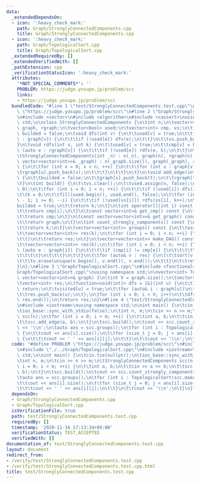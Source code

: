 ```yaml
---
data:
  _extendedDependsOn:
  - icon: ':heavy_check_mark:'
    path: Graph/StronglyConnectedComponents.cpp
    title: Graph/StronglyConnectedComponents.cpp
  - icon: ':heavy_check_mark:'
    path: Graph/TopologicalSort.cpp
    title: Graph/TopologicalSort.cpp
  _extendedRequiredBy: []
  _extendedVerifiedWith: []
  _pathExtension: cpp
  _verificationStatusIcon: ':heavy_check_mark:'
  attributes:
    '*NOT_SPECIAL_COMMENTS*': ''
    PROBLEM: https://judge.yosupo.jp/problem/scc
    links:
    - https://judge.yosupo.jp/problem/scc
  bundledCode: "#line 1 \"test/StronglyConnectedComponents.test.cpp\"\n#define PROBLEM\
    \ \"https://judge.yosupo.jp/problem/scc\"\n#line 2 \"Graph/StronglyConnectedComponents.cpp\"\
    \n#include <vector>\n#include <algorithm>\n#include <cassert>\nusing namespace\
    \ std;\n\nclass StronglyConnectedComponents {\n\tint n;\n\tvector<vector<int>>\
    \ graph, rgraph;\n\tvector<bool> used;\n\tvector<int> cmp, vs;\n\tint k;\n\tbool\
    \ builded = false;\n\tvoid dfs(int v) {\n\t\tused[v] = true;\n\t\tfor (auto e\
    \ : graph[v]) {\n\t\t\tif (!used[e]) dfs(e);\n\t\t}\n\t\tvs.push_back(v);\n\t\
    }\n\tvoid rdfs(int v, int k) {\n\t\tused[v] = true;\n\t\tcmp[v] = k;\n\t\tfor\
    \ (auto e : rgraph[v]) {\n\t\t\tif (!used[e]) rdfs(e, k);\n\t\t}\n\t}\n\npublic:\n\
    \tStronglyConnectedComponents(int _n) : n(_n), graph(n), rgraph(n) {}\n\tStronglyConnectedComponents(const\
    \ vector<vector<int>>& _graph) : n(_graph.size()), graph(_graph), rgraph(_graph)\
    \ {\n\t\tfor (int v = 0; v < n; ++v) {\n\t\t\tfor (int u : graph[v]) {\n\t\t\t\
    \trgraph[u].push_back(v);\n\t\t\t}\n\t\t}\n\t}\n\tvoid add_edge(int s, int t)\
    \ {\n\t\tbuilded = false;\n\t\tgraph[s].push_back(t);\n\t\trgraph[t].push_back(s);\n\
    \t}\n\tint build() {\n\t\tvs.clear();\n\t\tused.assign(n, false);\n\t\tcmp.assign(n,\
    \ 0);\n\t\tfor (int i = 0; i < n; ++i) {\n\t\t\tif (!used[i]) dfs(i);\n\t\t}\n\
    \t\tk = 0;\n\t\tfill(used.begin(), used.end(), false);\n\t\tfor (int i = vs.size()\
    \ - 1; i >= 0; --i) {\n\t\t\tif (!used[vs[i]]) rdfs(vs[i], k++);\n\t\t}\n\t\t\
    builded = true;\n\t\treturn k;\n\t}\n\tint operator[](int i) const {\n\t\tassert(builded);\n\
    \t\treturn cmp[i];\n\t}\n\tconst vector<int>& get_cmp() const {\n\t\tassert(builded);\n\
    \t\treturn cmp;\n\t}\n\tconst vector<vector<int>>& get_graph() const {\n\t\tassert(builded);\n\
    \t\treturn graph;\n\t}\n\tint count_strongly_components() const {\n\t\tassert(builded);\n\
    \t\treturn k;\n\t}\n\tvector<vector<int>> groups() const {\n\t\tassert(builded);\n\
    \t\tvector<vector<int>> res(k);\n\t\tfor (int i = 0; i < n; ++i) {\n\t\t\tres[cmp[i]].push_back(i);\n\
    \t\t}\n\t\treturn res;\n\t}\n\tvector<vector<int>> make_DAG() const {\n\t\tassert(builded);\n\
    \t\tvector<vector<int>> res(k);\n\t\tfor (int i = 0; i < n; ++i) {\n\t\t\tfor\
    \ (auto e : graph[i]) {\n\t\t\t\tif (cmp[i] != cmp[e]) {\n\t\t\t\t\tres[cmp[i]].push_back(cmp[e]);\n\
    \t\t\t\t}\n\t\t\t}\n\t\t}\n\t\tfor (auto& v : res) {\n\t\t\tsort(v.begin(), v.end());\n\
    \t\t\tv.erase(unique(v.begin(), v.end()), v.end());\n\t\t}\n\t\treturn res;\n\t\
    }\n};\n#line 3 \"Graph/TopologicalSort.cpp\"\n#include <functional>\n#line 5 \"\
    Graph/TopologicalSort.cpp\"\nusing namespace std;\n\nvector<int> TopologicalSort(const\
    \ vector<vector<int>>& graph) {\n\tint V = graph.size();\n\tvector<bool> visited(V);\n\
    \tvector<int> res;\n\tfunction<void(int)> dfs = [&](int u) {\n\t\tif (visited[u])\
    \ return;\n\t\tvisited[u] = true;\n\t\tfor (auto& i : graph[u])\n\t\t\tdfs(i);\n\
    \t\tres.push_back(u);\n\t};\n\tfor (int i = 0; i < V; i++)\n\t\tdfs(i);\n\treverse(res.begin(),\
    \ res.end());\n\treturn res;\n}\n#line 4 \"test/StronglyConnectedComponents.test.cpp\"\
    \n#include <iostream>\nusing namespace std;\n\nint main() {\n\tcin.tie(nullptr);\n\
    \tios_base::sync_with_stdio(false);\n\tint n, m;\n\tcin >> n >> m;\n\tStronglyConnectedComponents\
    \ scc(n);\n\tfor (int i = 0; i < m; ++i) {\n\t\tint a, b;\n\t\tcin >> a >> b;\n\
    \t\tscc.add_edge(a, b);\n\t}\n\tscc.build();\n\tcout << scc.count_strongly_components()\
    \ << '\\n';\n\tauto ans = scc.groups();\n\tfor (int i : TopologicalSort(scc.make_DAG()))\
    \ {\n\t\tcout << ans[i].size();\n\t\tfor (size_t j = 0; j < ans[i].size(); ++j)\
    \ {\n\t\t\tcout << ' ' << ans[i][j];\n\t\t}\n\t\tcout << '\\n';\n\t}\n}\n"
  code: "#define PROBLEM \"https://judge.yosupo.jp/problem/scc\"\n#include \"./../Graph/StronglyConnectedComponents.cpp\"\
    \n#include \"./../Graph/TopologicalSort.cpp\"\n#include <iostream>\nusing namespace\
    \ std;\n\nint main() {\n\tcin.tie(nullptr);\n\tios_base::sync_with_stdio(false);\n\
    \tint n, m;\n\tcin >> n >> m;\n\tStronglyConnectedComponents scc(n);\n\tfor (int\
    \ i = 0; i < m; ++i) {\n\t\tint a, b;\n\t\tcin >> a >> b;\n\t\tscc.add_edge(a,\
    \ b);\n\t}\n\tscc.build();\n\tcout << scc.count_strongly_components() << '\\n';\n\
    \tauto ans = scc.groups();\n\tfor (int i : TopologicalSort(scc.make_DAG())) {\n\
    \t\tcout << ans[i].size();\n\t\tfor (size_t j = 0; j < ans[i].size(); ++j) {\n\
    \t\t\tcout << ' ' << ans[i][j];\n\t\t}\n\t\tcout << '\\n';\n\t}\n}"
  dependsOn:
  - Graph/StronglyConnectedComponents.cpp
  - Graph/TopologicalSort.cpp
  isVerificationFile: true
  path: test/StronglyConnectedComponents.test.cpp
  requiredBy: []
  timestamp: '2020-11-16 17:13:34+09:00'
  verificationStatus: TEST_ACCEPTED
  verifiedWith: []
documentation_of: test/StronglyConnectedComponents.test.cpp
layout: document
redirect_from:
- /verify/test/StronglyConnectedComponents.test.cpp
- /verify/test/StronglyConnectedComponents.test.cpp.html
title: test/StronglyConnectedComponents.test.cpp
---
```


